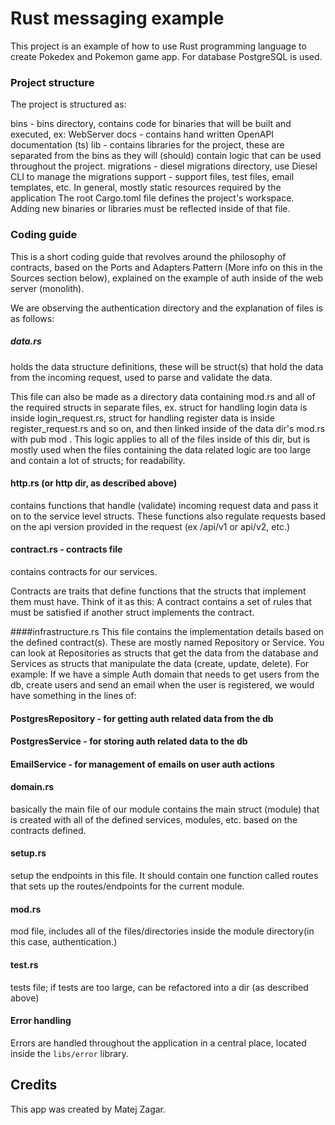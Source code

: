 # Rust messaging example

This project is an example of how to use Rust programming language to create Pokedex and Pokemon game app. For database PostgreSQL is used.


### Project structure

The project is structured as:

bins - bins directory, contains code for binaries that will be built and executed, ex: WebServer
docs - contains hand written OpenAPI documentation (ts)
lib - contains libraries for the project, these are separated from the bins as they will (should) contain logic that can be used throughout the project.
migrations - diesel migrations directory, use Diesel CLI to manage the migrations
support - support files, test files, email templates, etc. In general, mostly static resources required by the application
The root Cargo.toml file defines the project's workspace. Adding new binaries or libraries must be reflected inside of that file.

### Coding guide

This is a short coding guide that revolves around the philosophy of contracts, based on the Ports and Adapters Pattern (More info on this in the Sources section below), 
explained on the example of auth inside of the web server (monolith).

We are observing the authentication directory and the explanation of files is as follows:

##### data.rs
holds the data structure definitions, these will be struct(s) that hold the data from the incoming request, used to parse and validate the data.

This file can also be made as a directory data containing mod.rs and all of the required structs in separate files, ex. struct for handling login data is inside login_request.rs, struct for handling register data is inside 
register_request.rs and so on, and then linked inside of the data dir's mod.rs with pub mod <file>. This logic applies to all of the files inside of this dir, 
but is mostly used when the files containing the data related logic are too large and contain a lot of structs; for readability.

#### http.rs (or http dir, as described above)
contains functions that handle (validate) incoming request data and pass it on to the service level structs. These functions also regulate requests based on the api version provided in the request (ex /api/v1 or api/v2, etc.)

#### contract.rs - contracts file
contains contracts for our services. 

Contracts are traits that define functions that the structs that implement them must have. Think of it as this: A contract contains a set of rules that must be satisfied if another struct implements the contract.

####infrastructure.rs
This file contains the implementation details based on the defined contract(s).
These are mostly named Repository or Service. You can look at Repositories as structs that get the data from the database and Services as structs that manipulate the data (create, update, delete). For example: 
If we have a simple Auth domain that needs to get users from the db, create users and send an email when the user is registered, we would have something in the lines of:

#### PostgresRepository - for getting auth related data from the db
#### PostgresService - for storing auth related data to the db
#### EmailService - for management of emails on user auth actions

#### domain.rs
basically the main file of our module contains the main struct (module) that is created with all of the defined services, modules, etc. based on the contracts defined.

#### setup.rs
setup the endpoints in this file. It should contain one function called routes that sets up the routes/endpoints for the current module.

#### mod.rs
mod file, includes all of the files/directories inside the module directory(in this case, authentication.)

#### test.rs
tests file; if tests are too large, can be refactored into a dir (as described above)




#### Error handling

Errors are handled throughout the application in a central place, located inside the `libs/error` library.

## Credits

This app was created by Matej Zagar.
